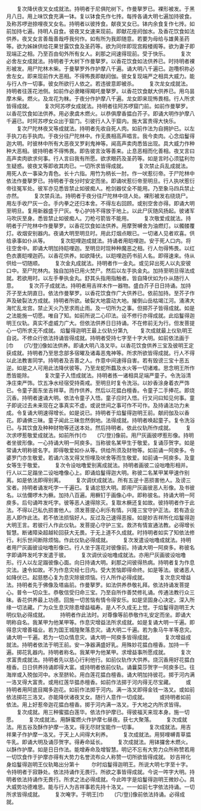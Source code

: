 <!-- { "loadSidebar": true } -->
　　复次降伏夜叉女成就法。持明者于尼俱陀树下。作曼拏罗已。裸形被发。于黑月八日。用上味饮食充满一钵。复以钵食先作七抟。每抟各诵大明七遍加持彼食。及称苏啰逊捺哩夜叉女名。持明者以彼抟食。献夜叉女已。钵内余食复作七抟。如前加持七遍。持明人自食。彼夜叉女速来现前。即献花座阏伽水。及香花饮食如法供养。夜叉女言善哉善哉呼我何作。如有所为我即随意。若要为母给与雄黄圣药等。欲为姊妹供给花果甘露饮食及圣药等。欲为同伴即现宫殿楼阁等。欲为妻子即现端正之相。乃至百由旬外所有女人。刹那之间速得现前。受于快乐。
　　复次必舍左女成就法。持明者于大树下作曼拏罗。以香花饮食如法供养已。时持明者裸形被发。用尸陀林木柴。于曼拏罗外作护摩八千遍。诵大明八千遍已。迦囕枳祢必舍左女。即来现前作大恶相。不得怖畏即献阏伽。彼女复现端严之相具大威力。能与行人作一切事。彼女所欲行人依之。若违彼意即被杀。
　　复次龙女成就法。持明者往莲花池侧。如前作必隶睹得羯吒曼拏罗。以香花饮食献大供养已。用乌昙摩木柴。燃火。及龙花为粖。于夜分作护摩八千遍。龙女即来现怖畏相。行人所求皆得成就。
　　复次阿苏啰女成就法。持明者往阿苏啰窟门前。如前作曼拏罗。以香花饮食如法供养。用必隶虞木燃火。以恭俱摩香揾白芥子。即诵大明作护摩八千遍已。时阿苏啰女众出于窟门。引彼行人入于窟内。施大富贵得大快乐。
　　复次尸陀林夜叉等成就法。持明者先收自死人肉。如前作法为自拥护已。以左手执刀右手执肉。于夜分往尸陀林中。作无畏相高声唱言。我今卖肉。心念焰鬘得迦大明。时彼林中所有大恶夜叉罗刹鬼神等。闻高声卖肉悉皆出现。具大威力作种种大恶相。彼持明者不得怖畏。即告彼言汝等善来。止息恶相而化善相。夜叉言曰高声卖肉欲求何事。行人言曰我有所愿。欲求眼药及圣药等。如是言时心须猛利勿生疑惑。彼夜叉等即收其肉已。一切所求皆得成就。
　　复次禁止兵乱成就法。用死人衣一事染为青色。长十六指。用竹为柄长一肘。作一吠惹衍帝。于尸陀林中依法作曼拏罗已。持明者于夜分时安定而坐。即诵吠惹衍帝至明旦。行人执吠惹衍帝往冤军处。彼军亦见悉皆禁止如彼痴人。枪剑器仗全不能用。乃至象马四兵禁止亦然。
　　复次禁兵法。持明者于夜分往尸陀林中烧人处。裸形被发右绕烧尸。用左手收尸灰一合。手内拳之还归本舍。不得左右回顾。或别空舍亦得。即诵大明至明旦。复用新器盛于尸灰。专心护持不得放于地上。以此尸灰随风扬起。彼诸军马吹灰至身。悉皆禁止如彼痴人。刀枪弓箭皆不能用。
　　复次敬爱成就法。持明者于尸陀林中作曼拏罗。以香花饮食如法供养。用摩贺嚩舍为油燃灯。以髑髅覆灯。收烟安别器内。夜诵大明至明旦时。用此灯烟点眼已。一切诸人见者欢喜。供给承事如仆从等。
　　复次皑哩迦成就法。持诵者用皑哩迦。安于死人口内。将往空舍中。即诵大明加持皑哩迦。至明旦时现种种魔恶之相。行人勿得怖畏。以红色衣裹皑哩迦药。以香花供养。如欲降伏。以皑哩迦药书前人名。即得速来。侍从供给一切随顺。
　　复次金丸成就法。持明者作一金丸。或见舁出死人以丸安彼口中。至尸陀林内。独自加持已用火焚尸。然后以左手执金丸。加持至明旦得法成就。若欲用时。以左手拳执金丸。舒其头指用指触者。皆自降伏如为仆从随行人意。
　　复次芥子成就法。持明者用吉祥木作一器物。盛白芥子日日持诵。加持芥子至太阴直日。依法作曼拏罗。以香花饮食作广大供养已。依前加持。至芥子作声及破裂法方成就。持明者所欲。破裂大地震动大地。摧倒山岳枯竭江河。涌沸大海忙乱龙宫。禁止天火乃至求雨止雨。及一切所为之事。但掷芥子皆得成就。如是之法能施一切愿。唯自了知。如前所说二心印法。设不修行亦得成就。此焰鬘得迦明王仪轨。真实不虚威力广大。但依法供养日日持诵。不在修前无为行。但发菩提心一切所求无不成就。
焰鬘得迦明王最上仪轨分第九
　　复次成就最上仪轨明王自说。不修众行依法持诵皆得成就。持明者受持七字至十字大明。如前依法画于[巾　　(穴/登)]像如法供养。即诵大明八洛叉毕。以香花饮食供养三宝及彼明王定获成就。持明者乃至思念部多宿曜及诸毒恶鬼神等。所求所欲皆得成就。行人不得以此法教害同学。持明者及吉善之人。作意中间速得自害。若有毁谤三宝十恶五逆。如是之人可用此法降伏彼等。乃至龙蛇所蠚及水火等一切诸难。思念明王所作悉皆能除。
　　复次童子入悟成就法。持明者拣一诸相具足端严童子。令洗浴清净庄束严饰。饮五净水经宿受持斋戒。至明旦时复令洗浴。以妙香涂身着衣严饰已。令童子面东坐吉祥草。而作供养。然后以花揾白檀香。令童子二手捧花。即烧沉香。持明者速诵大明。依法令童子入悟。童子应时入悟。行叉问曰知见何事。童子即说过去未来现在之事真实不虚。或说世间之事可作不可作。及持诵法功力未成。令复诵大明速得增长。如是说已。持明者于焰鬘得迦明王前。献阏伽及以香花。即诵佛三昧。童子闻此三昧忽然倒地。法得成就。持明者唤起童子。复令洗浴已。与其饮食及种种财物等还送本处。然后持明者。依此仪轨所作成就。
　　复次求啰惹敬爱成就法。如前所作[巾　　(穴/登)]像前。用尸灰画彼啰惹形像。持明者坐彼形像。一心持诵大明一阿庾多。当称彼名某甲生于敬爱。复诵莎贺字。如是常诵大明称彼名字。即得敬爱如仆从等。供给所须及财物等。如前诵一阿庾多。令婆罗门亦生敬爱。若诵六洛叉得叉怛哩及吠舍等而生敬爱。如前诵一阿庾多。及童女等生于敬爱。
　　复次令设咄噜爱别离成就法。持明者画彼二设咄噜形相并。行人以二足蹋坐二设咄噜像心上。即诵焰鬘得迦大明。称彼二名某甲某甲速作别离。如是依法即得别离。
　　复次调伏成就法。所有五逆十恶损害他人。及谤三宝者。持明者诵发吒字一千遍已。复诵忿怒大明。即用尸灰画彼恶人形像。及书彼名。以佉儞啰木为橛。加持八百遍。用橛钉于画像心中。即称彼名。持诵大明一阿庾多。后句诵吽发吒字。彼等恶人速得除灭。复取木橛还复如故。彼持明者作于此法。不得以己私仇损害他人。须发菩提心利乐有情。兴隆三宝守护正法。若有造业恶人即作此法。若不依法损恼好人。反过及己速得恶报。如是妙吉祥所化焰鬘得迦大明王言。若彼行人作此仪轨。发菩提心守护三宝。救济有情宣通法教。必得增长智慧。断诸障染超越轮回获大无畏。于无上道不久成就。时持明者如实了知依法修行。利乐世间断除烦恼。作此仪轨必得成就。
　　复次发遣设咄噜成就法。持明者用尸灰画彼设咄噜形像已。行人坐于莲花对彼像前。持诵大明一阿庾多。称彼名字即诵吽发吒字发遣于彼。
　　复次调伏设咄噜成就法。亦用尸灰画彼设咄噜形。行人以左足蹋彼像心面。向日持诵大明。刹那之间彼得热病。持明者复为作息灾法。速令如故。不为作息灾经七日内。受大苦恼即得命终。如是等法。彼诸恶人如降伏已。起慈愍心复为息灾除彼烦恼。行人所作必得成就。
　　复次息灾增益法。持明者先于佛像及塔庙前。作曼拏罗。如法供养恭敬礼拜。依法持诵发菩提心。普令一切众生。恭敬信受归命三宝。乃至自所作善焚修礼诵。传通法教行众三昧。香花供养最上功德。回施一切苦恼有情令得安乐。如是坚固身心决定。深入所缘一切法藏。广为众生息灾除患增益福寿。是人不久成无上觉。于焰鬘得迦明王大明仪轨必得成就。
　　持明者作此法时。对尊像等前恭敬作礼安定而坐。即诵大明称自名。我某甲为他某甲等。作息灾增益法所求成就。如是复诵大明一千遍。即得息灾增善福业。若为国王城隍聚落息灾。诵大明二千遍。若为象马牛羊等息灾。诵大明一千遍。若为一切众情息灾。诵大明一阿庾多皆得成就。
　　复次增益成就法。持明者依法于明王前。安一净器满盛好乳。用殊妙花揾白檀香。加持一千遍。掷花乳器内。持明者称名。我某甲为他某甲。求增益事所愿成就。
　　复次求富贵成就法。持明者先以慈心行利他行。如前仪轨作大供养。烧沉香用好花揾白檀香。日日供养持诵即得大富。或持明者依前仪轨。诵曩莫莎贺字一阿庾多已。往海岸或入殑伽河中。水至脐轮。用白莲花揾白檀香。诵大明加持彼花。掷于河内满一洛叉得大富贵。或用红莲华揾赤檀香。如前作法掷于河内得无尽宝藏。
　　或持明者用阿底目羯多迦花。如前作法掷于河内。满一洛叉即得金钱一洛叉。或如前依法掷花三洛叉。亦能降伏诸夜叉女。随行人意作一切成就。
　　或持明者如前依法。用上好惹帝迦花揾白檀香。掷于河内满一洛叉。于大地之内所求皆得。
　　复次成就。用三种蜜揾白莲华。依法作护摩已。得彼福天来现本身。施一切愿。
　　复次成就法。用酥蜜燃火作护摩七昼夜。获七大聚落。
　　复次成就法。用五谷及酥作护摩一洛叉。得无尽财宝能作一切事。
　　复次成就法。用吉祥果子作护摩一洛叉。于天上人间得大利养。
　　复次成就法。用努哩嚩青草揾牛乳。即诵大明及诵莎贺字。得寿命延长。
　　复次成就法。用钵攞舍木燃火。以酥作护摩。如是日日作法。能增寿命及增智慧。明记不忘有大势力众所称赞若用一切饮食作于护摩亦得有大势力名誉流布众人称赞一切所欲皆得成就。
妙吉祥化身焰鬘得迦明王仪轨略出分第十
　　尔时焰鬘得迦明王。所说大明七字至十字。令持明者于寂静处。依法持诵作无畏行。所欲之事皆得成就。今说一吽字大明。持明者依法持诵作无畏行。所求之法必得成就。今此吽字是焰鬘得迦明王微妙心。具大威势功德难思。能与行人为吉祥事若先持十洛叉。一一如前七字依法持诵。一切所求皆得成就。
　　复次唵字。于明王[巾　　(穴/登)]像前依法持诵。必得成就。
